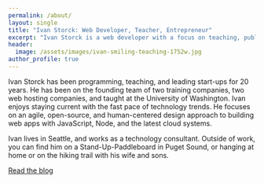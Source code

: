 ```yaml
---
permalink: /about/
layout: single
title: "Ivan Storck: Web Developer, Teacher, Entrepreneur"
excerpt: "Ivan Storck is a web developer with a focus on teaching, public speaking, and online communications."
header:
  image: /assets/images/ivan-smiling-teaching-1752w.jpg
author_profile: true
---
```


Ivan Storck has been programming, teaching, and leading start-ups for 20 years. He has been on the founding team of two training companies, two web hosting companies, and taught at the University of Washington. Ivan enjoys staying current with the fast pace of technology trends. He focuses on an agile, open-source, and human-centered design approach to building web apps with JavaScript, Node, and the latest cloud systems.

Ivan lives in Seattle, and works as a technology consultant. Outside of work, you can find him on a Stand-Up-Paddleboard in Puget Sound, or hanging at home or on the hiking trail with his wife and sons.

<a href="/blog" class="btn btn--info">Read the blog</a>
